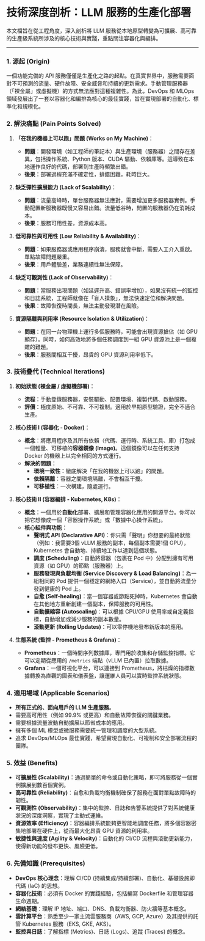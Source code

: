 # 技術深度剖析：LLM 服務的生產化部署

本文檔旨在從工程角度，深入剖析將 LLM 服務從本地原型轉變為可擴展、高可靠的生產級系統所涉及的核心技術與實踐，重點關注容器化與編排。

---

### 1. 源起 (Origin)

一個功能完備的 API 服務僅僅是生產化之路的起點。在真實世界中，服務需要面對不可預測的流量、硬件故障、安全威脅和持續的更新需求。手動管理服務器（「裸金屬」或虛擬機）的方式無法應對這種複雜性。為此，DevOps 和 MLOps 領域發展出了一套以容器化和編排為核心的最佳實踐，旨在實現部署的自動化、標準化和規模化。

### 2. 解決痛點 (Pain Points Solved)

1.  **「在我的機器上可以跑」問題 (Works on My Machine)**：
    *   **問題**：開發環境（如工程師的筆記本）與生產環境（服務器）之間存在差異，包括操作系統、Python 版本、CUDA 驅動、依賴庫等。這導致在本地運作良好的代碼，部署到生產時頻繁出錯。
    *   **後果**：部署過程充滿不確定性，排錯困難，耗時巨大。

2.  **缺乏彈性擴展能力 (Lack of Scalability)**：
    *   **問題**：流量高峰時，單台服務器無法應對，需要增加更多服務器實例。手動配置新服務器既慢又容易出錯。流量低谷時，閒置的服務器仍在消耗成本。
    *   **後果**：服務可用性差，資源成本高。

3.  **低可靠性與可用性 (Low Reliability & Availability)**：
    *   **問題**：如果服務器或應用程序崩潰，服務就會中斷，需要人工介入重啟。單點故障問題嚴重。
    *   **後果**：用戶體驗差，業務連續性無法保障。

4.  **缺乏可觀測性 (Lack of Observability)**：
    *   **問題**：當服務出現問題（如延遲升高、錯誤率增加），如果沒有統一的監控和日誌系統，工程師就像在「盲人摸象」，無法快速定位和解決問題。
    *   **後果**：故障恢復時間長，無法主動發現潛在風險。

5.  **資源隔離與利用率 (Resource Isolation & Utilization)**：
    *   **問題**：在同一台物理機上運行多個服務時，可能會出現資源搶佔（如 GPU 顯存）。同時，如何高效地將多個任務調度到一組 GPU 資源池上是一個複雜的難題。
    *   **後果**：服務間相互干擾，昂貴的 GPU 資源利用率低下。

### 3. 技術疊代 (Technical Iterations)

1.  **初始狀態 (裸金屬 / 虛擬機部署)**：
    *   **流程**：手動登錄服務器，安裝驅動、配置環境、複製代碼、啟動服務。
    *   **評價**：極度原始、不可靠、不可複制。適用於早期原型驗證，完全不適合生產。

2.  **核心技術 I (容器化 - Docker)**：
    *   **概念**：將應用程序及其所有依賴（代碼、運行時、系統工具、庫）打包成一個輕量、可移植的**容器鏡像 (Image)**。這個鏡像可以在任何支持 Docker 的機器上以完全相同的方式運行。
    *   **解決的問題**：
        *   **環境一致性**：徹底解決「在我的機器上可以跑」的問題。
        *   **依賴隔離**：容器之間環境隔離，不會相互干擾。
        *   **可移植性**：一次構建，隨處運行。

3.  **核心技術 II (容器編排 - Kubernetes, K8s)**：
    *   **概念**：一個用於**自動化**部署、擴展和管理容器化應用的開源平台。你可以把它想像成一個「容器操作系統」或「數據中心操作系統」。
    *   **核心組件與功能**：
        *   **聲明式 API (Declarative API)**：你只需「聲明」你想要的最終狀態（例如：我需要3個 vLLM 服務的副本，每個副本需要1個 GPU），Kubernetes 會自動地、持續地工作以達到這個狀態。
        *   **調度 (Scheduling)**：自動將容器（包裹在 Pod 中）分配到擁有可用資源（如 GPU）的節點（服務器）上。
        *   **服務發現與負載均衡 (Service Discovery & Load Balancing)**：為一組相同的 Pod 提供一個穩定的網絡入口（Service），並自動將流量分發到健康的 Pod 上。
        *   **自愈 (Self-healing)**：當一個容器或節點死掉時，Kubernetes 會自動在其他地方重新創建一個副本，保障服務的可用性。
        *   **自動擴縮容 (Autoscaling)**：可以根據 CPU/GPU 使用率或自定義指標，自動增加或減少服務的副本數量。
        *   **滾動更新 (Rolling Updates)**：可以零停機地發布新版本的應用。

4.  **生態系統 (監控 - Prometheus & Grafana)**：
    *   **Prometheus**：一個時間序列數據庫，專門用於收集和存儲監控指標。它可以定期從應用的 `/metrics` 端點（vLLM 已內置）拉取數據。
    *   **Grafana**：一個可視化平台，可以連接到 Prometheus，將枯燥的指標數據轉換為直觀的圖表和儀表盤，讓運維人員可以實時監控系統狀態。

### 4. 適用場域 (Applicable Scenarios)

*   **所有正式的、面向用戶的 LLM 生產服務**。
*   需要高可用性（例如 99.9% 或更高）和自動故障恢復的關鍵業務。
*   需要根據流量波動自動擴展以節省成本的應用。
*   擁有多個 ML 模型或微服務需要統一管理和調度的大型系統。
*   追求 DevOps/MLOps 最佳實踐，希望實現自動化、可複制和安全部署流程的團隊。

### 5. 效益 (Benefits)

*   **可擴展性 (Scalability)**：通過簡單的命令或自動化策略，即可將服務從一個實例擴展到數百個實例。
*   **高可靠性 (Reliability)**：自愈和負載均衡機制確保了服務在面對單點故障時的韌性。
*   **可觀測性 (Observability)**：集中的監控、日誌和告警系統提供了對系統健康狀況的深度洞察，實現了主動式運維。
*   **資源效率 (Efficiency)**：容器編排系統能夠更智能地調度任務，將多個容器密集地部署在硬件上，從而最大化昂貴 GPU 資源的利用率。
*   **敏捷性與速度 (Agility & Velocity)**：自動化的 CI/CD 流程與滾動更新能力，使得新功能的發布更快、風險更低。

### 6. 先備知識 (Prerequisites)

*   **DevOps 核心理念**：理解 CI/CD (持續集成/持續部署)、自動化、基礎設施即代碼 (IaC) 的思想。
*   **容器化技術**：必須有 Docker 的實踐經驗，包括編寫 Dockerfile 和管理容器生命週期。
*   **網絡基礎**：理解 IP 地址、端口、DNS、負載均衡器、防火牆等基本概念。
*   **雲計算平台**：熟悉至少一家主流雲服務商（AWS, GCP, Azure）及其提供的託管 Kubernetes 服務（EKS, GKE, AKS）。
*   **監控與日誌**：了解指標 (Metrics)、日誌 (Logs)、追蹤 (Traces) 的概念。
